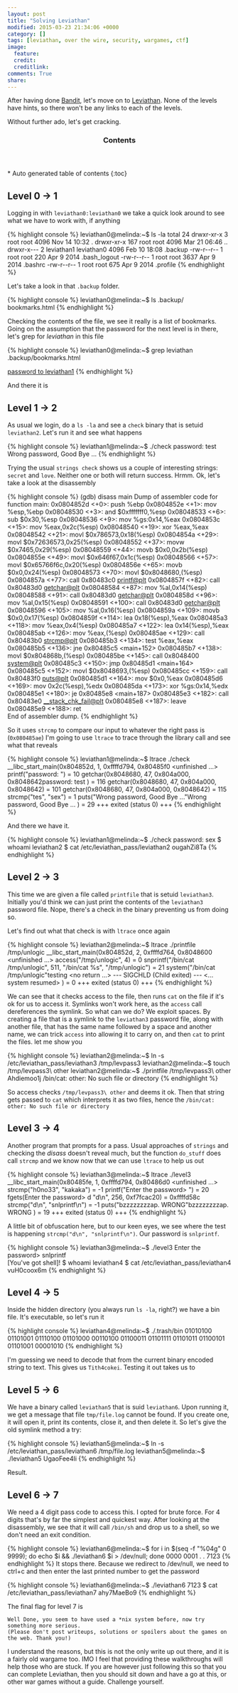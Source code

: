 ```yaml
---
layout: post
title: "Solving Leviathan"
modified: 2015-03-23 21:34:06 +0000
category: []
tags: [leviathan, over the wire, security, wargames, ctf]
image:
  feature: 
  credit: 
  creditlink: 
comments: True
share: 
---
```


After having done [Bandit](http://overthewire.org/wargames/bandit/), let's move 
on to [Leviathan](http://overthewire.org/wargames/leviathan/). None of the levels
have hints, so there won't be any links to each of the levels.

Without further ado, let's get cracking.

<section id="table-of-contents" class="toc">                                    
<header>                                                                        
<h3>Contents</h3>                                                               
</header>                                                                       
<div id="drawer" markdown="1">                                                  
*  Auto generated table of contents                                             
{:toc}                                                                          
</div>                                                                          
</section><!-- /#table-of-contents --> 

## Level 0 -> 1 ##

Logging in with `leviathan0:leviathan0` we take a quick look around to see
what we have to work with, if anything

{% highlight console %}
leviathan0@melinda:~$ ls -la
total 24
drwxr-xr-x   3 root       root       4096 Nov 14 10:32 .
drwxr-xr-x 167 root       root       4096 Mar 21 06:46 ..
drwxr-x---   2 leviathan1 leviathan0 4096 Feb 10 18:08 .backup
-rw-r--r--   1 root       root        220 Apr  9  2014 .bash_logout
-rw-r--r--   1 root       root       3637 Apr  9  2014 .bashrc
-rw-r--r--   1 root       root        675 Apr  9  2014 .profile
{% endhighlight %}

Let's take a look in that `.backup` folder.

{% highlight console %}
leviathan0@melinda:~$ ls .backup/
bookmarks.html
{% endhighlight %}

Checking the contents of the file, we see it really is a list of bookmarks.
Going on the assumption that the password for the next level is in there, let's
grep for *leviathan* in this file

{% highlight console %}
leviathan0@melinda:~$ grep leviathan .backup/bookmarks.html 
<DT><A HREF="http://leviathan.labs.overthewire.org/passwordus.html | This will be fixed later, the password for leviathan1 is rioGegei8m" ADD_DATE="1155384634" LAST_CHARSET="ISO-8859-1" ID="rdf:#$2wIU71">password to leviathan1</A>
{% endhighlight %}

And there it is

## Level 1 -> 2 ##

As usual we login, do a `ls -la` and see a `check` binary that is setuid `leviathan2`.
Let's run it and see what happens

{% highlight console %}
leviathan1@melinda:~$ ./check 
password: test
Wrong password, Good Bye ...
{% endhighlight %}

Trying the usual `strings check` shows us a couple of interesting strings: `secret` and `love`.
Neither one or both will return success. Hrmm. Ok, let's take a look at the 
disassembly

{% highlight console %}
(gdb) disass main
Dump of assembler code for function main:
   0x0804852d <+0>:	push   %ebp
   0x0804852e <+1>:	mov    %esp,%ebp
   0x08048530 <+3>:	and    $0xfffffff0,%esp
   0x08048533 <+6>:	sub    $0x30,%esp
   0x08048536 <+9>:	mov    %gs:0x14,%eax
   0x0804853c <+15>:	mov    %eax,0x2c(%esp)
   0x08048540 <+19>:	xor    %eax,%eax
   0x08048542 <+21>:	movl   $0x786573,0x18(%esp)
   0x0804854a <+29>:	movl   $0x72636573,0x25(%esp)
   0x08048552 <+37>:	movw   $0x7465,0x29(%esp)
   0x08048559 <+44>:	movb   $0x0,0x2b(%esp)
   0x0804855e <+49>:	movl   $0x646f67,0x1c(%esp)
   0x08048566 <+57>:	movl   $0x65766f6c,0x20(%esp)
   0x0804856e <+65>:	movb   $0x0,0x24(%esp)
   0x08048573 <+70>:	movl   $0x8048680,(%esp)
   0x0804857a <+77>:	call   0x80483c0 <printf@plt>
   0x0804857f <+82>:	call   0x80483d0 <getchar@plt>
   0x08048584 <+87>:	mov    %al,0x14(%esp)
   0x08048588 <+91>:	call   0x80483d0 <getchar@plt>
   0x0804858d <+96>:	mov    %al,0x15(%esp)
   0x08048591 <+100>:	call   0x80483d0 <getchar@plt>
   0x08048596 <+105>:	mov    %al,0x16(%esp)
   0x0804859a <+109>:	movb   $0x0,0x17(%esp)
   0x0804859f <+114>:	lea    0x18(%esp),%eax
   0x080485a3 <+118>:	mov    %eax,0x4(%esp)
   0x080485a7 <+122>:	lea    0x14(%esp),%eax
   0x080485ab <+126>:	mov    %eax,(%esp)
   0x080485ae <+129>:	call   0x80483b0 <strcmp@plt>
   0x080485b3 <+134>:	test   %eax,%eax
   0x080485b5 <+136>:	jne    0x80485c5 <main+152>
   0x080485b7 <+138>:	movl   $0x804868b,(%esp)
   0x080485be <+145>:	call   0x8048400 <system@plt>
   0x080485c3 <+150>:	jmp    0x80485d1 <main+164>
   0x080485c5 <+152>:	movl   $0x8048693,(%esp)
   0x080485cc <+159>:	call   0x80483f0 <puts@plt>
   0x080485d1 <+164>:	mov    $0x0,%eax
   0x080485d6 <+169>:	mov    0x2c(%esp),%edx
   0x080485da <+173>:	xor    %gs:0x14,%edx
   0x080485e1 <+180>:	je     0x80485e8 <main+187>
   0x080485e3 <+182>:	call   0x80483e0 <__stack_chk_fail@plt>
   0x080485e8 <+187>:	leave  
   0x080485e9 <+188>:	ret    
End of assembler dump.
{% endhighlight %}

So it uses `strcmp` to compare our input to whatever the right pass is (`0x080485ae`)
I'm going to use `ltrace` to trace through the library call and see what that reveals

{% highlight console %}
leviathan1@melinda:~$ ltrace ./check 
__libc_start_main(0x804852d, 1, 0xffffd794, 0x80485f0 <unfinished ...>
printf("password: ")                                       = 10
getchar(0x8048680, 47, 0x804a000, 0x8048642password: test
)               = 116
getchar(0x8048680, 47, 0x804a000, 0x8048642)               = 101
getchar(0x8048680, 47, 0x804a000, 0x8048642)               = 115
strcmp("tes", "sex")                                       = 1
puts("Wrong password, Good Bye ..."Wrong password, Good Bye ...
)                       = 29
+++ exited (status 0) +++
{% endhighlight %}

And there we have it. 

{% highlight console %}
leviathan1@melinda:~$ ./check 
password: sex
$ whoami
leviathan2
$ cat /etc/leviathan_pass/leviathan2
ougahZi8Ta
{% endhighlight %}

## Level 2 -> 3 ##

This time we are given a file called `printfile` that is setuid `leviathan3`.
Initially you'd think we can just print the contents of the `leviathan3` password
file. Nope, there's a check in the binary preventing us from doing so.

Let's find out what that check is with `ltrace` once again

{% highlight console %}
leviathan2@melinda:~$ ltrace ./printfile /tmp/unlogic
__libc_start_main(0x804852d, 2, 0xffffd764, 0x8048600 <unfinished ...>
access("/tmp/unlogic", 4)                                  = 0
snprintf("/bin/cat /tmp/unlogic", 511, "/bin/cat %s", "/tmp/unlogic") = 21
system("/bin/cat /tmp/unlogic"testing
 <no return ...>
--- SIGCHLD (Child exited) ---
<... system resumed> )                                     = 0
+++ exited (status 0) +++
{% endhighlight %}

We can see that it checks access to the file, then runs `cat` on the file if it's
ok for us to access it. Symlinks won't work here, as the `access` call dereferences
the symlink. So what can we do? We exploit spaces. By creating a file that is a symlink to
the `leviathan3` password file, along with another file, that has the same name followed
by a space and another name, we can trick `access` into allowing it to carry on, and
then `cat` to print the files. let me show you

{% highlight console %}
leviathan2@melinda:~$ ln -s /etc/leviathan_pass/leviathan3 /tmp/levpass3
leviathan2@melinda:~$ touch /tmp/levpass3\ other
leviathan2@melinda:~$ ./printfile /tmp/levpass3\ other
Ahdiemoo1j
/bin/cat: other: No such file or directory
{% endhighlight %}

So access checks `/tmp/levpass3\ other` and deems it ok. Then that string gets
passed to `cat` which interprets it as two files, hence the `/bin/cat: other: No such file or directory`

## Level 3 -> 4 ##

Another program that prompts for a pass. Usual approaches of `strings` and checking
the *disass* doesn't reveal much, but the function `do_stuff` does call `strcmp`
and we know now that we can use `ltrace` to help us out

{% highlight console %}
leviathan3@melinda:~$ ltrace ./level3 
__libc_start_main(0x80485fe, 1, 0xffffd794, 0x80486d0 <unfinished ...>
strcmp("h0no33", "kakaka")                                 = -1
printf("Enter the password> ")                             = 20
fgets(Enter the password> d
"d\n", 256, 0xf7fcac20)                              = 0xffffd58c
strcmp("d\n", "snlprintf\n")                               = -1
puts("bzzzzzzzzap. WRONG"bzzzzzzzzap. WRONG
)                                 = 19
+++ exited (status 0) +++
{% endhighlight %}

A little bit of obfuscation here, but to our keen eyes, we see where the test
is happening `strcmp("d\n", "snlprintf\n")`. Our password is `snlprintf`.

{% highlight console %}
leviathan3@melinda:~$ ./level3 
Enter the password> snlprintf  
[You've got shell]!
$ whoami
leviathan4
$ cat /etc/leviathan_pass/leviathan4
vuH0coox6m
{% endhighlight %}

## Level 4 -> 5 ##

Inside the hidden directory (you always run `ls -la`, right?) we have a bin file.
It's executable, so let's run it

{% highlight console %}
leviathan4@melinda:~$ ./.trash/bin 
01010100 01101001 01110100 01101000 00110100 01100011 01101111 01101011 01100101 01101001 00001010 
{% endhighlight %}

I'm guessing we need to decode that from the current binary encoded string to text. This
gives us `Tith4cokei`. Testing it out takes us to

## Level 5 -> 6 ##

We have a binary called `leviathan5` that is suid `leviathan6`. Upon running it,
we get a message that file `tmp/file.log` cannot be found. If you create one, it 
will open it, print its contents, close it, and then delete it. So let's give the 
old symlink method a try:

{% highlight console %}
leviathan5@melinda:~$ ln -s /etc/leviathan_pass/leviathan6 /tmp/file.log
leviathan5@melinda:~$ ./leviathan5 
UgaoFee4li
{% endhighlight %}

Result.

## Level 6 -> 7 ##

We need a 4 digit pass code to access this. I opted for brute force. For 4 digits
that's by far the simplest and quickest way. After looking at the disassembly, we
see that it will call `/bin/sh` and drop us to a shell, so we don't need an exit condition.

{% highlight console %}
leviathan6@melinda:~$ for i in $(seq -f "%04g" 0 9999); do echo $i && ./leviathan6 $i > /dev/null; done
0000
0001
.
.
7123
{% endhighlight %}
It stops there. Because we redirect to /dev/null, we need to ctrl+c and then enter
the last printed number to get the password

{% highlight console %}
leviathan6@melinda:~$ ./leviathan6  7123
$ cat /etc/leviathan_pass/leviathan7
ahy7MaeBo9
{% endhighlight %}

The final flag for level 7 is

    Well Done, you seem to have used a *nix system before, now try something more serious.
    (Please don't post writeups, solutions or spoilers about the games on the web. Thank you!)  

I understand the reasons, but this is not the only write up out there, and it is a fairly old
wargame too. IMO I feel that providing these walkthroughs will help those who are stuck.
If you are however just following this so that you can complete Leviathan, then you should
sit down and have a go at this, or other war games without a guide. Challenge yourself.

